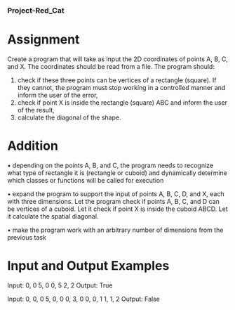 ### Project-Red_Cat

# Assignment

Create a program that will take as input the 2D coordinates of points A, B, C, and X. The coordinates should be read from a file. The program should:
1. check if these three points can be vertices of a rectangle (square). If they cannot, the program must stop working in a controlled manner and inform the user of the error,
2. check if point X is inside the rectangle (square) ABC and inform the user of the result,
3. calculate the diagonal of the shape.

# Addition

• depending on the points A, B, and C, the program needs to recognize what type of rectangle it is (rectangle or cuboid) and dynamically determine which classes or functions will be called for execution

• expand the program to support the input of points A, B, C, D, and X, each with three dimensions. Let the program check if points A, B, C, and D can be vertices of a cuboid. Let it check if point X is inside the cuboid ABCD. Let it calculate the spatial diagonal.

• make the program work with an arbitrary number of dimensions from the previous task

# Input and Output Examples

Input:
0, 0
5, 0
0, 5
2, 2
Output:
True

Input:
0, 0, 0
5, 0, 0
0, 3, 0
0, 0, 1
1, 1, 2
Output:
False
 
